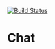 [![Build Status](https://travis-ci.org/Wiewiogr/Chat.svg?branch=master)](https://travis-ci.org/Wiewiogr/Chat)
# Chat
